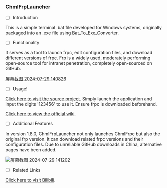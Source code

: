 
### ChmlFrpLauncher

- [ ] Introduction

This is a simple terminal .bat file developed for Windows systems, originally packaged into an .exe file using Bat_To_Exe_Converter.

- [ ] Functionality

It serves as a tool to launch frpc, edit configuration files, and download different versions of frpc. Frp is a widely used, moderately performing open-source tool for intranet penetration, completely open-sourced on GitHub.

[屏幕截图 2024-07-29 140826](https://github.com/user-attachments/assets/fa6cc0f7-bc7b-4441-9223-819b24005843)


- [ ] Usage!

[Click here to visit the source project](https://github.com/fatedier/frp).
Simply launch the application and input the digits '123456' to use it. Ensure frpc is downloaded beforehand.

[Click here to view the official wiki](https://github.com/Qianyiaz/ChmlFrpLauncher/wiki).

- [ ] Additional Features

In version 1.8.0, ChmlFrpLauncher not only launches ChmlFrpc but also the original frp version. It can download related frpc versions and their configuration files. Due to unreliable GitHub downloads in China, alternative pages have been added.

![屏幕截图 2024-07-29 141202](https://github.com/user-attachments/assets/715bda4a-8be3-427a-a375-ea5da6a1c6e2)


- [ ] Related Links

[Click here to visit Bilibili](https://space.bilibili.com/1582404131).


